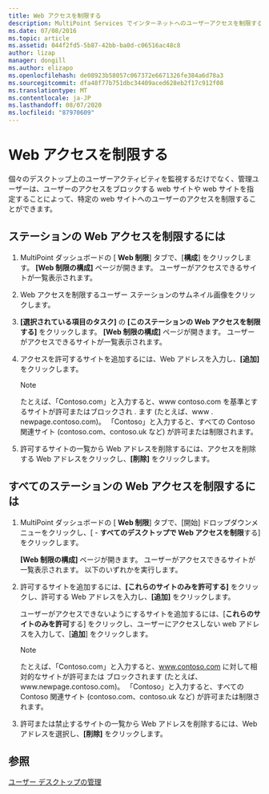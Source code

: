 ```yaml
---
title: Web アクセスを制限する
description: MultiPoint Services でインターネットへのユーザーアクセスを制限する方法について説明します。
ms.date: 07/08/2016
ms.topic: article
ms.assetid: 044f2fd5-5b87-42bb-ba0d-c06516ac48c8
author: lizap
manager: dongill
ms.author: elizapo
ms.openlocfilehash: de08923b58057c067372e6671326fe384a6d78a3
ms.sourcegitcommit: dfa48f77b751dbc34409aced628eb2f17c912f08
ms.translationtype: MT
ms.contentlocale: ja-JP
ms.lasthandoff: 08/07/2020
ms.locfileid: "87970609"
---
```

# <a name="limit-web-access"></a>Web アクセスを制限する
個々のデスクトップ上のユーザーアクティビティを監視するだけでなく、管理ユーザーは、ユーザーのアクセスをブロックする web サイトや web サイトを指定することによって、特定の web サイトへのユーザーのアクセスを制限することができます。

## <a name="to-limit-web-access-on-a-station"></a>ステーションの Web アクセスを制限するには

1. MultiPoint ダッシュボードの [ **Web 制限**] タブで、[**構成**] をクリックします。 **[Web 制限の構成]** ページが開きます。 ユーザーがアクセスできるサイトが一覧表示されます。

2. Web アクセスを制限するユーザー ステーションのサムネイル画像をクリックします。

3. **[選択されている項目のタスク]** の **[このステーションの Web アクセスを制限する]** をクリックします。 **[Web 制限の構成]** ページが開きます。 ユーザーがアクセスできるサイトが一覧表示されます。

4. アクセスを許可するサイトを追加するには、Web アドレスを入力し、**[追加]** をクリックします。

   > [!NOTE]
   > たとえば、「Contoso.com」と入力すると、www contoso.com を基準とするサイトが許可またはブロックされ \. ます (たとえば、www \. newpage.contoso.com)。 「Contoso」と入力すると、すべての Contoso 関連サイト (contoso.com、contoso.uk など) が許可または制限されます。

5. 許可するサイトの一覧から Web アドレスを削除するには、アクセスを削除する Web アドレスをクリックし、**[削除]** をクリックします。

## <a name="to-limit-web-access-on-all-stations"></a>すべてのステーションの Web アクセスを制限するには

1. MultiPoint ダッシュボードの [ **Web 制限**] タブで、[開始] ドロップダウンメニューをクリックし、[ \- **すべてのデスクトップで Web アクセスを制限**する] をクリックします。

   **[Web 制限の構成]** ページが開きます。 ユーザーがアクセスできるサイトが一覧表示されます。 以下のいずれかを実行します。

2. 許可するサイトを追加するには、**[これらのサイトのみを許可する]** をクリックし、許可する Web アドレスを入力し、**[追加]** をクリックします。

   ユーザーがアクセスできないようにするサイトを追加するには、[**これらのサイトのみを許可**する] をクリックし、ユーザーにアクセスしない web アドレスを入力して、[**追加**] をクリックします。

   > [!NOTE]
   > たとえば、「Contoso.com」と入力すると、www.contoso.com に対して相対的なサイトが許可または ブロックされます (たとえば、www\.newpage.contoso.com)。 「Contoso」と入力すると、すべての Contoso 関連サイト (contoso.com、contoso.uk など) が許可または制限されます。

3. 許可または禁止するサイトの一覧から Web アドレスを削除するには、Web アドレスを選択し、**[削除]** をクリックします。

## <a name="see-also"></a>参照
[ユーザー デスクトップの管理](manage-user-desktops-using-multipoint-dashboard.md)
